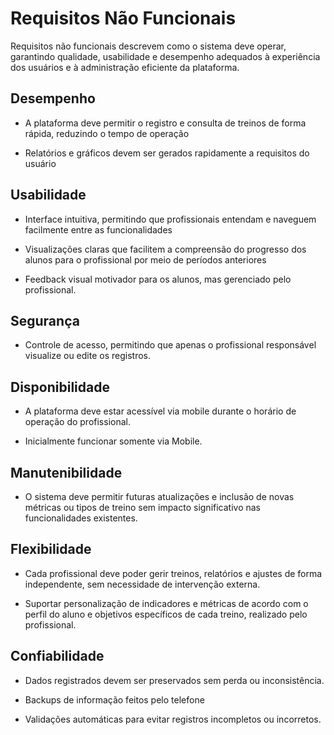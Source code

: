 # Requisitos Não Funcionais

Requisitos não funcionais descrevem como o sistema deve operar, garantindo qualidade, usabilidade e desempenho adequados à experiência dos usuários e à administração eficiente da plataforma.

## Desempenho

- A plataforma deve permitir o registro e consulta de treinos de forma rápida, reduzindo o tempo de operação

- Relatórios e gráficos devem ser gerados rapidamente a requisitos do usuário


## Usabilidade


- Interface intuitiva, permitindo que profissionais entendam e naveguem facilmente entre as funcionalidades


- Visualizações claras que facilitem a compreensão do progresso dos alunos para o profissional por meio de períodos anteriores


- Feedback visual motivador para os alunos, mas gerenciado pelo profissional.


## Segurança

- Controle de acesso, permitindo que apenas o profissional responsável visualize ou edite os registros.

## Disponibilidade

- A plataforma deve estar acessível via mobile durante o horário de operação do profissional.

- Inicialmente funcionar somente via Mobile.

## Manutenibilidade

- O sistema deve permitir futuras atualizações e inclusão de novas métricas ou tipos de treino sem impacto significativo nas funcionalidades existentes.

## Flexibilidade

- Cada profissional deve poder gerir treinos, relatórios e ajustes de forma independente, sem necessidade de intervenção externa.

- Suportar personalização de indicadores e métricas de acordo com o perfil do aluno e objetivos específicos de cada treino, realizado pelo profissional.

## Confiabilidade

- Dados registrados devem ser preservados sem perda ou inconsistência.
  
- Backups de informação feitos pelo telefone
  
- Validações automáticas para evitar registros incompletos ou incorretos.


